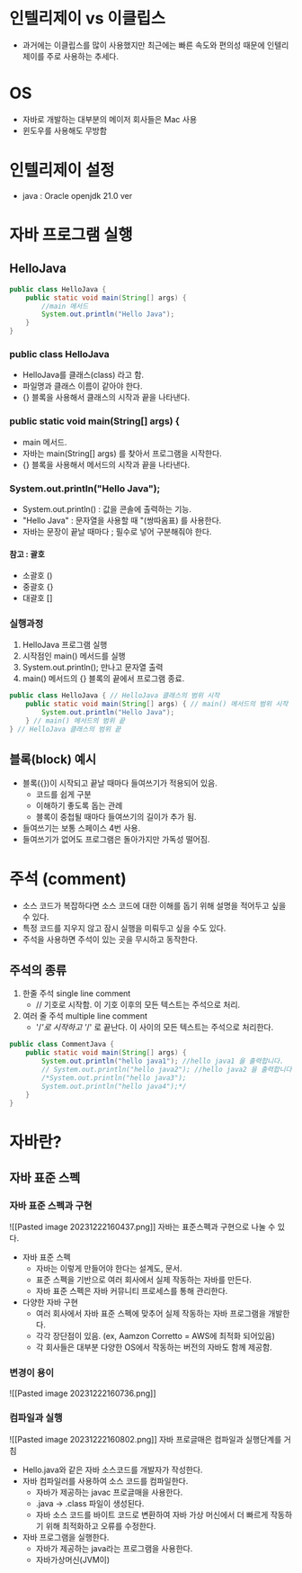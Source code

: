 # 인텔리제이 vs 이클립스
- 과거에는 이클립스를 많이 사용했지만 최근에는 빠른 속도와 편의성 때문에 인텔리제이를 주로 사용하는 추세다.

# OS
- 자바로 개발하는 대부분의 메이저 회사들은 Mac 사용
- 윈도우를 사용해도 무방함

# 인텔리제이 설정
- java : Oracle openjdk 21.0 ver

# 자바 프로그램 실행
## HelloJava

```java
public class HelloJava {
    public static void main(String[] args) {
        //main 메서드
        System.out.println("Hello Java");
    }
}
```

### public class HelloJava
- HelloJava를 클래스(class) 라고 함.
- 파일명과 클래스 이름이 같아야 한다.
- {} 블록을 사용해서 클래스의 시작과 끝을 나타낸다.

### public static void main(String[] args) {
- main 메서드.
- 자바는 main(String[] args) 를 찾아서 프로그램을 시작한다.
- {} 블록을 사용해서 메서드의 시작과 끝을 나타낸다.

### System.out.println("Hello Java");
- System.out.println() : 값을 콘솔에 출력하는 기능.
- "Hello Java" : 문자열을 사용할 때 "(쌍따옴표) 를 사용한다. 
- 자바는 문장이 끝날 때마다 ; 필수로 넣어 구분해줘야 한다.

#### 참고 : 괄호
- 소괄호 ()
- 중괄호  {}
- 대괄호 []

### 실행과정
1. HelloJava 프로그램 실행
2. 시작점인 main() 메서드를 실행
3. System.out.println(); 만나고 문자열 출력
4. main() 메서드의 {} 블록의 끝에서 프로그램 종료.

```java
public class HelloJava { // HelloJava 클래스의 범위 시작
    public static void main(String[] args) { // main() 메서드의 범위 시작
        System.out.println("Hello Java");
    } // main() 메서드의 범위 끝  
} // HelloJava 클래스의 범위 끝 
```

## 블록(block) 예시
- 블록({})이 시작되고 끝날 때마다 들여쓰기가 적용되어 있음.
	- 코드를 쉽게 구분
	- 이해하기 좋도록 돕는 관례
	- 블록이 중첩될 때마다 들여쓰기의 길이가 추가 됨.
- 들여쓰기는 보통 스페이스 4번 사용.
- 들여쓰기가 없어도 프로그램은 돌아가지만 가독성 떨어짐.

# 주석 (comment)
- 소스 코드가 복잡하다면 소스 코드에 대한 이해를 돕기 위해 설명을 적어두고 싶을 수 있다.
- 특정 코드를 지우지 않고 잠시 실행을 미뤄두고 싶을 수도 있다.
- 주석을 사용하면 주석이 있는 곳을 무시하고 동작한다.

## 주석의 종류
1. 한줄 주석 single line comment
	- // 기호로 시작함. 이 기호 이후의 모든 텍스트는 주석으로 처리.
2. 여러 줄 주석 multiple line comment 
	- '/*'로 시작하고 '*/' 로 끝난다. 이 사이의 모든 텍스트는 주석으로 처리한다.

```java
public class CommentJava {
    public static void main(String[] args) {
        System.out.println("hello java1"); //hello java1 을 출력합니다.
        // System.out.println("hello java2"); //hello java2 을 출력합니다.
        /*System.out.println("hello java3");
        System.out.println("hello java4");*/
    }
}
```

# 자바란?
## 자바 표준 스펙
### 자바 표준 스펙과 구현
![[Pasted image 20231222160437.png]]
자바는 표준스펙과 구현으로 나눌 수 있다.
- 자바 표준 스펙
	- 자바는 이렇게 만들어야 한다는 설계도, 문서.
	- 표준 스펙을 기반으로 여러 회사에서 실제 작동하는 자바를 만든다.
	- 자바 표준 스펙은 자바 커뮤니티 프로세스를 통해 관리한다.
- 다양한 자바 구현
	- 여러 회사에서 자바 표준 스펙에 맞추어 실제 작동하는 자바 프로그램을 개발한다.
	- 각각 장단점이 있음. (ex, Aamzon Corretto = AWS에 최적화 되어있음)
	- 각 회사들은 대부분 다양한 OS에서 작동하는 버전의 자바도 함께 제공함.
### 변경이 용이
![[Pasted image 20231222160736.png]]

### 컴파일과 실행
![[Pasted image 20231222160802.png]]
자바 프로글매은 컴파일과 실행단계를 거침
- Hello.java와 같은 자바 소스코드를 개발자가 작성한다.
- 자바 컴파일러를 사용하여 소스 코드를 컴파일한다.
	- 자바가 제공하는 javac 프로글매을 사용한다.
	- .java -> .class 파일이 생성된다.
	- 자바 소스 코드를 바이트 코드로 변환하여 자바 가상 머신에서 더 빠르게 작동하기 위해 최적화하고 오류를 수정한다.
- 자바 프로그램을 실행한다.
	- 자바가 제공하는 java라는 프로그램을 사용한다.
	- 자바가상머신(JVM이)